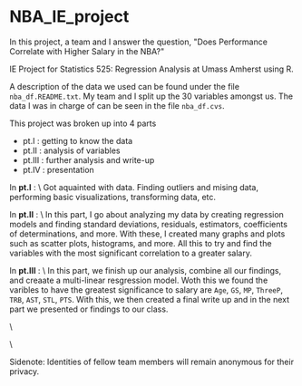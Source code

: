 # NBA_IE_project
In this project, a team and I answer the question, "Does Performance Correlate with Higher Salary in the NBA?"

IE Project for Statistics 525: Regression Analysis at Umass Amherst using R. 

A description of the data we used can be found under the file `nba_df.README.txt`. My team and I split up the $30$ variables amongst us. The data I was in charge of can be seen in the file `nba_df.cvs`.

This project was broken up into 4 parts
- pt.I : getting to know the data
- pt.II : analysis of variables
- pt.III : further analysis and write-up
- pt.IV : presentation 

In **pt.I** : \ 
Got aquainted with data. Finding outliers and mising data, performing basic visualizations, transforming data, etc. 

In **pt.II** : \ 
In this part, I go about analyzing my data by creating regression models and finding standard deviations, residuals, estimators, coefficients of determinations, and more. With these, I created many graphs and plots such as scatter plots, histograms, and more. All this to try and find the variables with the most significant correlation to a greater salary. 

In **pt.III** : \ 
In this part, we finish up our analysis, combine all our findings, and creaate a multi-linear resgression model. Woth this we found the varibles to have the greatest significance to salary are `Age`, `GS`, `MP`, `ThreeP`, `TRB`, `AST`, `STL`, `PTS`. With this, we then created a final write up and in the next part we presented or findings to our class. 

\\ 

\\

Sidenote:
Identities of fellow team members will remain anonymous for their privacy. 
